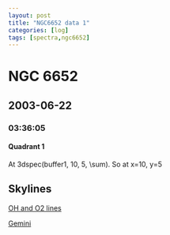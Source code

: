 ```yaml
---
layout: post
title: "NGC6652 data 1"
categories: [log]
tags: [spectra,ngc6652]
---
```


# NGC 6652



## 2003-06-22

### 03:36:05 

#### Quadrant 1


At 3dspec(buffer1, 10, 5, \sum). So at x=10, y=5


## Skylines

[OH and O2 lines](http://articles.adsabs.harvard.edu/cgi-bin/nph-iarticle_query?1996PASP..108..277O&amp;data_type=PDF_HIGH&amp;whole_paper=YES&amp;type=PRINTER&amp;filetype=.pdf)

[Gemini](http://www.gemini.edu/sciops/instruments/nearir-resources/wavelength-calibration)
